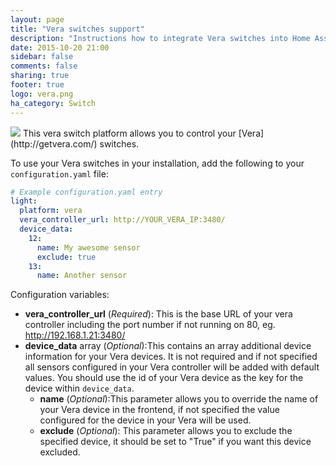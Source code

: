 ```yaml
---
layout: page
title: "Vera switches support"
description: "Instructions how to integrate Vera switches into Home Assistant."
date: 2015-10-20 21:00
sidebar: false
comments: false
sharing: true
footer: true
logo: vera.png
ha_category: Switch
---
```


<img src='/images/supported_brands/vera.png' class='brand pull-right' />
This vera switch platform allows you to control your [Vera](http://getvera.com/) switches.

To use your Vera switches in your installation, add the following to your `configuration.yaml` file:

```yaml
# Example configuration.yaml entry
light:
  platform: vera
  vera_controller_url: http://YOUR_VERA_IP:3480/
  device_data:
    12:
      name: My awesome sensor
      exclude: true
    13:
      name: Another sensor
```

Configuration variables:

- **vera_controller_url** (*Required*): This is the base URL of your vera controller including the port number if not running on 80, eg. http://192.168.1.21:3480/
- **device_data** array (*Optional*):This contains an array additional device information for your Vera devices. It is not required and if not specified all sensors configured in your Vera controller will be added with default values. You should use the id of your Vera device as the key for the device within `device_data`.
  - **name** (*Optional*):This parameter allows you to override the name of your Vera device in the frontend, if not specified the value configured for the device in your Vera will be used.
  - **exclude** (*Optional*): This parameter allows you to exclude the specified device, it should be set to "True" if you want this device excluded.
